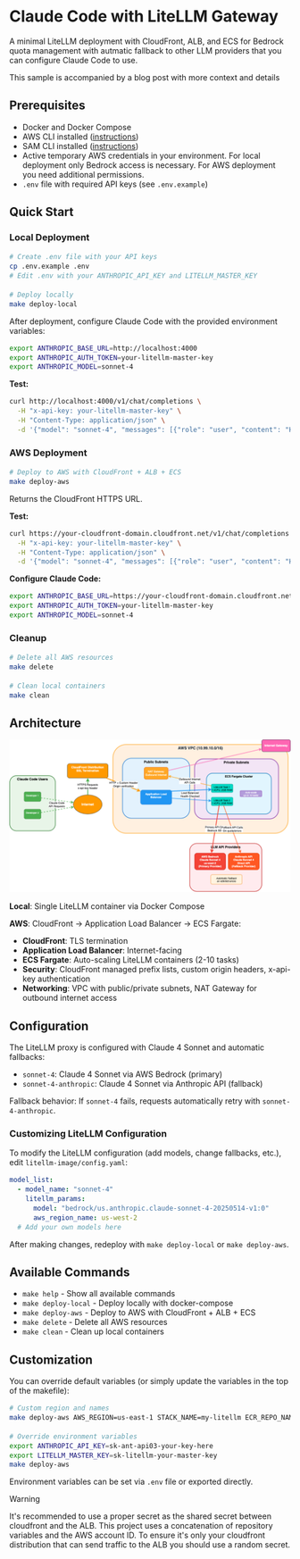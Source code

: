 # Claude Code with LiteLLM Gateway

A minimal LiteLLM deployment with CloudFront, ALB, and ECS for Bedrock quota management with autmatic fallback to other LLM providers that you can configure Claude Code to use.

This sample is accompanied by a blog post with more context and details

## Prerequisites

- Docker and Docker Compose
- AWS CLI installed ([instructions](https://docs.aws.amazon.com/cli/latest/userguide/getting-started-install.html))
- SAM CLI installed ([instructions](https://docs.aws.amazon.com/serverless-application-model/latest/developerguide/install-sam-cli.html))
- Active temporary AWS credentials in your environment. For local deployment only Bedrock access is necessary. For AWS deployment you need additional permissions.
- `.env` file with required API keys (see `.env.example`)

## Quick Start

### Local Deployment

```bash
# Create .env file with your API keys
cp .env.example .env
# Edit .env with your ANTHROPIC_API_KEY and LITELLM_MASTER_KEY

# Deploy locally
make deploy-local
```

After deployment, configure Claude Code with the provided environment variables:

```bash
export ANTHROPIC_BASE_URL=http://localhost:4000
export ANTHROPIC_AUTH_TOKEN=your-litellm-master-key
export ANTHROPIC_MODEL=sonnet-4
```

**Test:**

```bash
curl http://localhost:4000/v1/chat/completions \
  -H "x-api-key: your-litellm-master-key" \
  -H "Content-Type: application/json" \
  -d '{"model": "sonnet-4", "messages": [{"role": "user", "content": "Hello"}]}'
```

### AWS Deployment

```bash
# Deploy to AWS with CloudFront + ALB + ECS
make deploy-aws
```

Returns the CloudFront HTTPS URL.

**Test:**

```bash
curl https://your-cloudfront-domain.cloudfront.net/v1/chat/completions \
  -H "x-api-key: your-litellm-master-key" \
  -H "Content-Type: application/json" \
  -d '{"model": "sonnet-4", "messages": [{"role": "user", "content": "Hello"}]}'
```

**Configure Claude Code:**

```bash
export ANTHROPIC_BASE_URL=https://your-cloudfront-domain.cloudfront.net
export ANTHROPIC_AUTH_TOKEN=your-litellm-master-key
export ANTHROPIC_MODEL=sonnet-4
```

### Cleanup

```bash
# Delete all AWS resources
make delete

# Clean local containers
make clean
```

## Architecture

![Architecture Diagram](assets/architecture.png)

**Local**: Single LiteLLM container via Docker Compose

**AWS**: CloudFront → Application Load Balancer → ECS Fargate:

- **CloudFront**: TLS termination
- **Application Load Balancer**: Internet-facing
- **ECS Fargate**: Auto-scaling LiteLLM containers (2-10 tasks)
- **Security**: CloudFront managed prefix lists, custom origin headers, x-api-key authentication
- **Networking**: VPC with public/private subnets, NAT Gateway for outbound internet access

## Configuration

The LiteLLM proxy is configured with Claude 4 Sonnet and automatic fallbacks:

- `sonnet-4`: Claude 4 Sonnet via AWS Bedrock (primary)
- `sonnet-4-anthropic`: Claude 4 Sonnet via Anthropic API (fallback)

Fallback behavior: If `sonnet-4` fails, requests automatically retry with `sonnet-4-anthropic`.

### Customizing LiteLLM Configuration

To modify the LiteLLM configuration (add models, change fallbacks, etc.), edit `litellm-image/config.yaml`:

```yaml
model_list:
  - model_name: "sonnet-4"
    litellm_params:
      model: "bedrock/us.anthropic.claude-sonnet-4-20250514-v1:0"
      aws_region_name: us-west-2
  # Add your own models here
```

After making changes, redeploy with `make deploy-local` or `make deploy-aws`.

## Available Commands

- `make help` - Show all available commands
- `make deploy-local` - Deploy locally with docker-compose
- `make deploy-aws` - Deploy to AWS with CloudFront + ALB + ECS
- `make delete` - Delete all AWS resources
- `make clean` - Clean up local containers

## Customization

You can override default variables (or simply update the variables in the top of the makefile):

```bash
# Custom region and names
make deploy-aws AWS_REGION=us-east-1 STACK_NAME=my-litellm ECR_REPO_NAME=my-repo

# Override environment variables
export ANTHROPIC_API_KEY=sk-ant-api03-your-key-here
export LITELLM_MASTER_KEY=sk-litellm-your-master-key
make deploy-aws
```

Environment variables can be set via `.env` file or exported directly.

> [!WARNING]  
> It's recommended to use a proper secret as the shared secret between cloudfront and the ALB. This project uses a concatenation of repository variables and the AWS account ID. To ensure it's only your cloudfront distribution that can send traffic to the ALB you should use a random secret.
